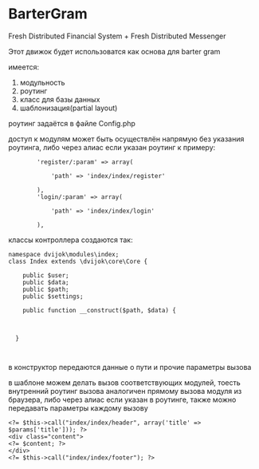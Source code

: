 # BarterGram
Fresh Distributed Financial System + Fresh Distributed Messenger

Этот движок будет использоватся как основа для barter gram

имеется:

1) модульность
2) роутинг
3) класс для базы данных
4) шаблонизация(partial layout)

роутинг задаётся в файле Config.php

доступ к модулям может быть осуществлён напрямую без указания роутинга, либо через алиас если указан роутинг к примеру:
```
		'register/:param' => array(
		
			'path' => 'index/index/register'
		
		),
		'login/:param' => array(
		
			'path' => 'index/index/login'
		
		),
```

классы контроллера создаются так:
```
namespace dvijok\modules\index;
class Index extends \dvijok\core\Core {

	public $user;
	public $data;
	public $path;
	public $settings;

	public function __construct($path, $data) {
  
  
  
  }
  
  
```
в конструктор передаются данные о пути и прочие параметры вызова

в шаблоне можем делать вызов соответствующих модулей, тоесть внутренний роутинг вызова аналогичен прямому вызова модуля из браузера,
либо через алиас если указан в роутинге, также можно передавать параметры каждому вызову
```
<?= $this->call("index/index/header", array('title' => $params['title'])); ?>
<div class="content">
<?= $content; ?>
</div>
<?= $this->call("index/index/footer"); ?>
```
